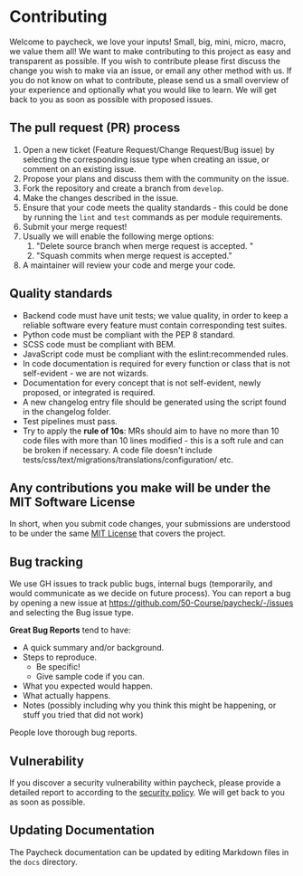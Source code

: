 # Contributing

Welcome to paycheck, we love your inputs! Small, big, mini, micro, macro, we value them all! We want to make contributing to this project as easy and
transparent as possible. If you wish to contribute please first discuss the change
you wish to make via an issue, or email any other method with us. If you do not know on what to contribute, please send us a
small overview of your experience and optionally what you would like to learn. We will
get back to you as soon as possible with proposed issues.

## The pull request (PR) process

1. Open a new ticket (Feature Request/Change Request/Bug issue) by selecting the corresponding
   issue type when creating an issue, or comment on an existing issue.
2. Propose your plans and discuss them with the community on the issue.
3. Fork the repository and create a branch from `develop`.
4. Make the changes described in the issue.
5. Ensure that your code meets the quality standards - this could be done by running the
   `lint` and `test` commands as per module requirements.
6. Submit your merge request!
7. Usually we will enable the following merge options:
   1. "Delete source branch when merge request is accepted. "
   1. "Squash commits when merge request is accepted."
8. A maintainer will review your code and merge your code.

## Quality standards

- Backend code must have unit tests; we value quality, in order to keep a reliable software every feature must contain corresponding test suites.
- Python code must be compliant with the PEP 8 standard.
- SCSS code must be compliant with BEM.
- JavaScript code must be compliant with the eslint:recommended rules.
- In code documentation is required for every function or class that is not self-evident - we are not wizards.
- Documentation for every concept that is not self-evident, newly proposed, or integrated is required.
- A new changelog entry file should be generated using the script found in the changelog folder.
- Test pipelines must pass.
- Try to apply the **rule of 10s**: MRs should aim to have no more than 10 code files with more than 10 lines modified - this is a soft rule and can be broken if necessary.
  A code file doesn't include tests/css/text/migrations/translations/configuration/ etc.

## Any contributions you make will be under the MIT Software License

In short, when you submit code changes, your submissions are understood to be under
the same [MIT License](http://choosealicense.com/licenses/mit/) that covers the
project.

## Bug tracking

We use GH issues to track public bugs, internal bugs (temporarily, and would communicate as we decide on future process). You can report a bug by opening a new issue
at https://github.com/50-Course/paycheck/-/issues and selecting the Bug issue type.

**Great Bug Reports** tend to have:

- A quick summary and/or background.
- Steps to reproduce.
  - Be specific!
  - Give sample code if you can.
- What you expected would happen.
- What actually happens.
- Notes (possibly including why you think this might be happening, or stuff you tried
  that did not work)

People love thorough bug reports.

## Vulnerability

If you discover a security vulnerability within paycheck, please provide a detailed report to according to the [security policy](SECURITY.md). We will get back to you as soon as possible.

## Updating Documentation

The Paycheck documentation can be updated by editing Markdown files in the `docs` directory.
